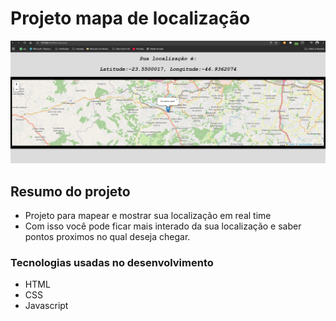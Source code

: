 # Projeto mapa de localização
![Site](./src/assets/site.png)


## Resumo do projeto
- Projeto para mapear e mostrar sua localização em real time
- Com isso você pode ficar mais interado da sua localização e saber pontos proximos no qual deseja chegar.


### Tecnologias usadas no desenvolvimento
- HTML
- CSS
- Javascript
